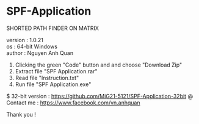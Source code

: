 # SPF-Application
SHORTED PATH FINDER ON MATRIX  

version : 1.0.21 \
os : 64-bit Windows \
author : Nguyen Anh Quan


1. Clicking the green "Code" button and and choose "Download Zip"
2. Extract file "SPF Application.rar"
3. Read file "Instruction.txt"
4. Run file "SPF Application.exe" 

$ 32-bit version : https://github.com/MiG21-5121/SPF-Application-32bit
@ Contact me : https://www.facebook.com/vn.anhquan

Thank you !



